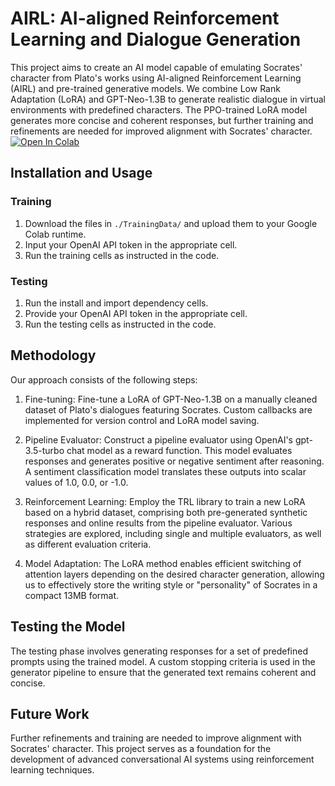 # AIRL: AI-aligned Reinforcement Learning and Dialogue Generation

This project aims to create an AI model capable of emulating Socrates' character from Plato's works using AI-aligned Reinforcement Learning (AIRL) and pre-trained generative models. We combine Low Rank Adaptation (LoRA) and GPT-Neo-1.3B to generate realistic dialogue in virtual environments with predefined characters. The PPO-trained LoRA model generates more concise and coherent responses, but further training and refinements are needed for improved alignment with Socrates' character.
[![Open In Colab](https://colab.research.google.com/assets/colab-badge.svg)](https://colab.research.google.com/drive/15XPnrFpi15Y2d3xGKba-K5qoYKkTfyfO#scrollTo=jVy3QV0vo148)
## Installation and Usage

### Training

1. Download the files in `./TrainingData/` and upload them to your Google Colab runtime.
2. Input your OpenAI API token in the appropriate cell.
3. Run the training cells as instructed in the code.

### Testing

1. Run the install and import dependency cells.
2. Provide your OpenAI API token in the appropriate cell.
3. Run the testing cells as instructed in the code.

## Methodology

Our approach consists of the following steps:

1. Fine-tuning: Fine-tune a LoRA of GPT-Neo-1.3B on a manually cleaned dataset of Plato's dialogues featuring Socrates. Custom callbacks are implemented for version control and LoRA model saving.

2. Pipeline Evaluator: Construct a pipeline evaluator using OpenAI's gpt-3.5-turbo chat model as a reward function. This model evaluates responses and generates positive or negative sentiment after reasoning. A sentiment classification model translates these outputs into scalar values of 1.0, 0.0, or -1.0.

3. Reinforcement Learning: Employ the TRL library to train a new LoRA based on a hybrid dataset, comprising both pre-generated synthetic responses and online results from the pipeline evaluator. Various strategies are explored, including single and multiple evaluators, as well as different evaluation criteria.

4. Model Adaptation: The LoRA method enables efficient switching of attention layers depending on the desired character generation, allowing us to effectively store the writing style or "personality" of Socrates in a compact 13MB format.

## Testing the Model

The testing phase involves generating responses for a set of predefined prompts using the trained model. A custom stopping criteria is used in the generator pipeline to ensure that the generated text remains coherent and concise.

## Future Work

Further refinements and training are needed to improve alignment with Socrates' character. This project serves as a foundation for the development of advanced conversational AI systems using reinforcement learning techniques.
